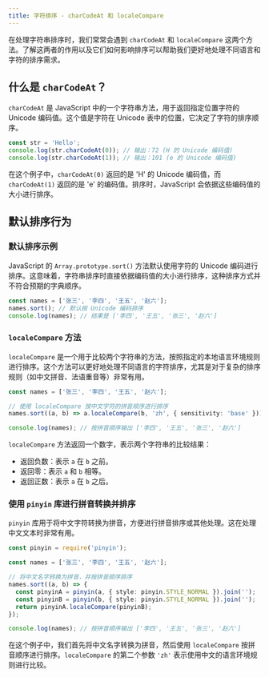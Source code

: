 ```yaml
---
title: 字符排序 - charCodeAt 和 localeCompare
---
```


在处理字符串排序时，我们常常会遇到 `charCodeAt` 和 `localeCompare` 这两个方法。了解这两者的作用以及它们如何影响排序可以帮助我们更好地处理不同语言和字符的排序需求。

## 什么是 `charCodeAt`？

`charCodeAt` 是 JavaScript 中的一个字符串方法，用于返回指定位置字符的 Unicode 编码值。这个值是字符在 Unicode 表中的位置，它决定了字符的排序顺序。

```ts
const str = 'Hello';
console.log(str.charCodeAt(0)); // 输出：72 (H 的 Unicode 编码值)
console.log(str.charCodeAt(1)); // 输出：101 (e 的 Unicode 编码值)
```

在这个例子中，`charCodeAt(0)` 返回的是 'H' 的 Unicode 编码值，而 `charCodeAt(1)` 返回的是 'e' 的编码值。排序时，JavaScript 会依据这些编码值的大小进行排序。

## 默认排序行为

### 默认排序示例

JavaScript 的 `Array.prototype.sort()` 方法默认使用字符的 Unicode 编码进行排序。这意味着，字符串排序时直接依据编码值的大小进行排序，这种排序方式并不符合预期的字典顺序。

```ts
const names = ['张三', '李四', '王五', '赵六'];
names.sort(); // 默认按 Unicode 编码排序
console.log(names); // 结果是 ['李四', '王五', '张三', '赵六']
```

### `localeCompare` 方法

`localeCompare` 是一个用于比较两个字符串的方法，按照指定的本地语言环境规则进行排序。这个方法可以更好地处理不同语言的字符排序，尤其是对于复杂的排序规则（如中文拼音、法语重音等）非常有用。

```ts
const names = ['张三', '李四', '王五', '赵六'];

// 使用 localeCompare 按中文字符的拼音顺序进行排序
names.sort((a, b) => a.localeCompare(b, 'zh', { sensitivity: 'base' }));

console.log(names); // 按拼音顺序输出 ['李四', '王五', '张三', '赵六']
```

`localeCompare` 方法返回一个数字，表示两个字符串的比较结果：

- 返回负数：表示 `a` 在 `b` 之前。
- 返回零：表示 `a` 和 `b` 相等。
- 返回正数：表示 `a` 在 `b` 之后。

### 使用 `pinyin` 库进行拼音转换并排序

`pinyin` 库用于将中文字符转换为拼音，方便进行拼音排序或其他处理。这在处理中文文本时非常有用。

```ts
const pinyin = require('pinyin');

const names = ['张三', '李四', '王五', '赵六'];

// 将中文名字转换为拼音，并按拼音顺序排序
names.sort((a, b) => {
  const pinyinA = pinyin(a, { style: pinyin.STYLE_NORMAL }).join('');
  const pinyinB = pinyin(b, { style: pinyin.STYLE_NORMAL }).join('');
  return pinyinA.localeCompare(pinyinB);
});

console.log(names); // 按拼音顺序输出 ['李四', '王五', '张三', '赵六']
```

在这个例子中，我们首先将中文名字转换为拼音，然后使用 `localeCompare` 按拼音顺序进行排序。`localeCompare` 的第二个参数 `'zh'` 表示使用中文的语言环境规则进行比较。

